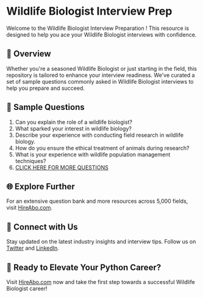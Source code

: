 # Wildlife Biologist Interview Prep

Welcome to the Wildlife Biologist Interview Preparation ! This resource is designed to help you ace your Wildlife Biologist interviews with confidence.

## 🚀 Overview

Whether you're a seasoned Wildlife Biologist or just starting in the field, this repository is tailored to enhance your interview readiness. We've curated a set of sample questions commonly asked in Wildlife Biologist interviews to help you prepare and succeed.

## 📝 Sample Questions

1. Can you explain the role of a wildlife biologist?
2. What sparked your interest in wildlife biology?
3. Describe your experience with conducting field research in wildlife biology.
4. How do you ensure the ethical treatment of animals during research?
5. What is your experience with wildlife population management techniques?
6. [CLICK HERE FOR MORE QUESTIONS](https://hireabo.com/job/5_1_8/Wildlife%20Biologist)

## 🌐 Explore Further

For an extensive question bank and more resources across 5,000 fields, visit [HireAbo.com](https://www.hireabo.com).

## 📱 Connect with Us

Stay updated on the latest industry insights and interview tips. Follow us on [Twitter](https://twitter.com/hireabo) and [LinkedIn](https://www.linkedin.com/in/hire-abo-3609972a8/).

## 🚀 Ready to Elevate Your Python Career?

Visit [HireAbo.com](https://www.hireabo.com) now and take the first step towards a successful Wildlife Biologist career!